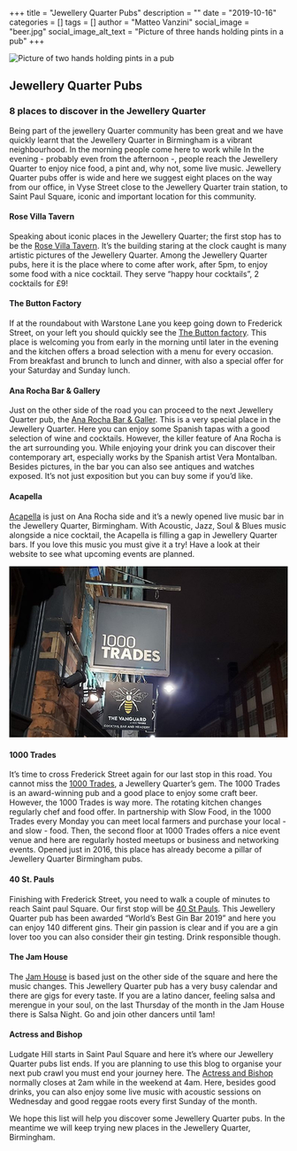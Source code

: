 +++
title = "Jewellery Quarter Pubs"
description = ""
date = "2019-10-16"
categories = []
tags = []
author = "Matteo Vanzini"
social_image = "beer.jpg"
social_image_alt_text = "Picture of three hands holding pints in a pub"
+++

![Picture of two hands holding pints in a pub](beer.jpg)

## Jewellery Quarter Pubs


### 8 places to discover in the Jewellery Quarter

Being part of the jewellery Quarter community has been great and we have quickly learnt that the Jewellery Quarter in Birmingham is a vibrant neighbourhood. In the morning people come here to work while In the evening - probably even from the afternoon -, people reach the Jewellery Quarter to enjoy nice food, a pint and, why not, some live music.
Jewellery Quarter pubs offer is wide and here we suggest eight places on the way from our office, in Vyse Street close to the Jewellery Quarter train station, to Saint Paul Square, iconic and important location for this community.

#### Rose Villa Tavern

Speaking about iconic places in the Jewellery Quarter; the first stop has to be the [Rose Villa Tavern](http://therosevillatavern.co.uk). It’s the building staring at the clock caught is many artistic pictures of the Jewellery Quarter. Among the Jewellery Quarter pubs, here it is the place where to come after work, after 5pm, to enjoy some food with a nice cocktail. They serve “happy hour cocktails”, 2 cocktails for £9!

#### The Button Factory

If at the roundabout with Warstone Lane you keep going down to Frederick Street, on your left you should quickly see the [The Button factory](http://thebuttonfactorybirmingham.co.uk/menus). This place is welcoming you from early in the morning until later in the evening and the kitchen offers a broad selection with a menu for every occasion. From breakfast and brunch to lunch and dinner, with also a special offer for your Saturday and Sunday lunch.

#### Ana Rocha Bar &amp; Gallery

Just on the other side of the road you can proceed to the next Jewellery Quarter pub, the [Ana Rocha Bar &amp; Galler](http://anarocha.co.uk). This is a very special place in the Jewellery Quarter. Here you can enjoy some Spanish tapas with a good selection of wine and cocktails. However, the killer feature of Ana Rocha is the art surrounding you. While enjoying your drink you can discover their contemporary art, especially works by the Spanish artist Vera Montalban. Besides pictures, in the bar you can also see antiques and watches exposed. It’s not just exposition but you can buy some if you’d like.

#### Acapella

[Acapella](https://acapellabirmingham.co.uk) is just on Ana Rocha side and it’s a newly opened live music bar in the Jewellery Quarter, Birmingham. With Acoustic, Jazz, Soul &amp; Blues music alongside a nice cocktail, the Acapella is filling a gap in Jewellery Quarter bars. If you love this music you must give it a try! Have a look at their website to see what upcoming events are planned.

![1000 Trades](1000trades.jpg)

#### 1000 Trades

It’s time to cross Frederick Street again for our last stop in this road. You cannot miss the [1000 Trades](http://1000trades.org.uk), a Jewellery Quarter’s gem. The 1000 Trades is an award-winning pub and a good place to enjoy some craft beer. However, the 1000 Trades is way more. The rotating kitchen changes regularly chef and food offer. In partnership with Slow Food, in the 1000 Trades every Monday you can meet local farmers and purchase your local - and slow - food. Then, the second floor at 1000 Trades offers a nice event venue and here are regularly hosted meetups or business and networking events. Opened just in 2016, this place has already become a pillar of Jewellery Quarter Birmingham pubs.

#### 40 St. Pauls

Finishing with Frederick Street, you need to walk a couple of minutes to reach Saint paul Square. Our first stop will be [40 St Pauls](https://www.40stpauls.co.uk). This Jewellery Quarter pub has been awarded “World’s Best Gin Bar 2019” and here you can enjoy 140 different gins. Their gin passion is clear and if you are a gin lover too you can also consider their gin testing. Drink responsible though.

#### The Jam House

The [Jam House](https://thejamhouse.com) is based just on the other side of the square and here the music changes. This Jewellery Quarter pub has a very busy calendar and there are gigs for every taste. If you are a latino dancer, feeling salsa and merengue in your soul, on the last Thursday of the month in the Jam House there is Salsa Night. Go and join other dancers until 1am!

#### Actress and Bishop

Ludgate Hill starts in Saint Paul Square and here it’s where our Jewellery Quarter pubs list ends. If you are planning to use this blog to organise your next pub crawl you must end your journey here. The [Actress and Bishop](http://theactressandbishop.co.uk) normally closes at 2am while in the weekend at 4am. Here, besides good drinks, you can also enjoy some live music with acoustic sessions on Wednesday and good reggae roots every first Sunday of the month.

We hope this list will help you discover some Jewellery Quarter pubs. In the meantime we will keep trying new places in the Jewellery Quarter, Birmingham.
